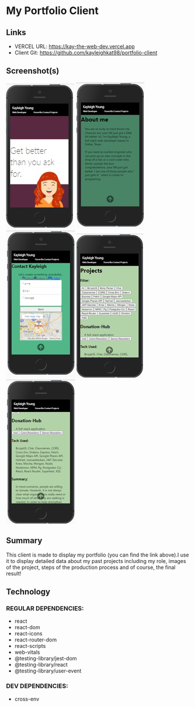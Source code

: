 
# My Portfolio Client 
## Links
* VERCEL URL: https://kay-the-web-dev.vercel.app  
* Client Git: https://github.com/kayleighkat98/portfolio-client    
## Screenshot(s)
![home](src/images/screenshots/home.jpg)
![bio](src/images/screenshots/bio.jpg)
![contact](src/images/screenshots/contact.jpg)
![projects](src/images/screenshots/projects.jpg)
![project](src/images/screenshots/project.jpg)
## Summary
This client is made to display my portfolio (you can find the link above).I use it to display detailed data about my past projects including my role, images of the project, steps of the production process and of course, the final result!
## Technology
### REGULAR DEPENDENCIES:
* react
* react-dom
* react-icons
* react-router-dom
* react-scripts
* web-vitals
* @testing-library/jest-dom
* @testing-library/react
* @testing-library/user-event
### DEV DEPENDENCIES:
* cross-env
